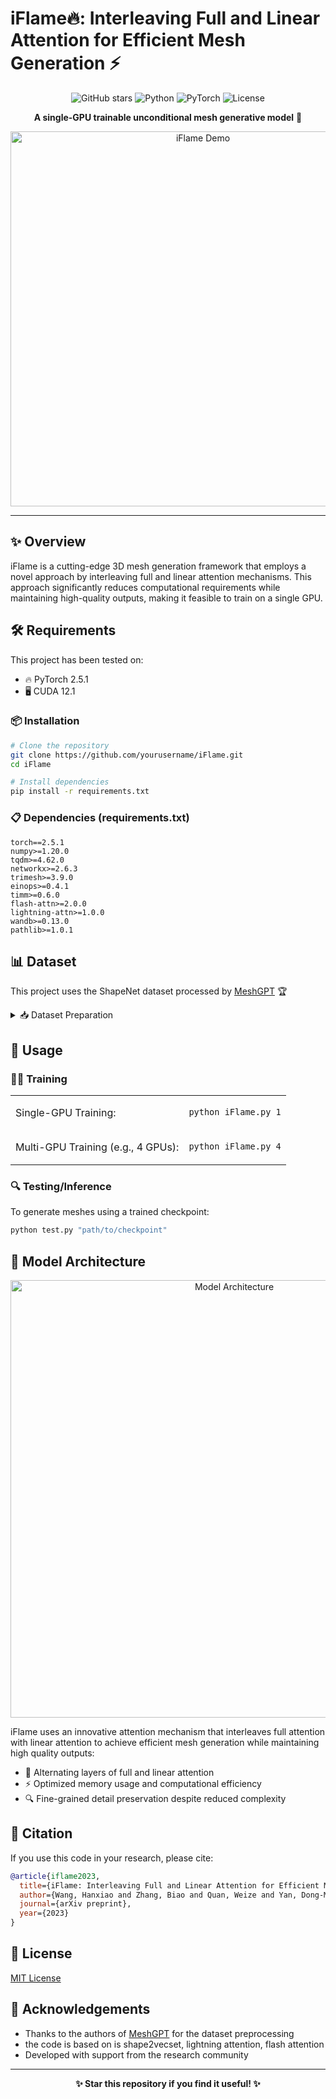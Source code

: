 # iFlame🔥: Interleaving Full and Linear Attention for Efficient Mesh Generation ⚡

<div align="center">

![GitHub stars](https://img.shields.io/github/stars/yourusername/iFlame?style=social)
![Python](https://img.shields.io/badge/Python-3.8+-blue.svg)
![PyTorch](https://img.shields.io/badge/PyTorch-2.5.1-EE4C2C.svg)
![License](https://img.shields.io/badge/License-MIT-green.svg)

**A single-GPU trainable unconditional mesh generative model** 🚀

<p align="center">
  <img src="https://via.placeholder.com/800x400?text=iFlame+Mesh+Generation" alt="iFlame Demo" width="600"/>
</p>

</div>

---

## ✨ Overview

iFlame is a cutting-edge 3D mesh generation framework that employs a novel approach by interleaving full and linear attention mechanisms. This approach significantly reduces computational requirements while maintaining high-quality outputs, making it feasible to train on a single GPU.

## 🛠️ Requirements

This project has been tested on:
- 🔥 PyTorch 2.5.1
- 🖥️ CUDA 12.1

### 📦 Installation

```bash
# Clone the repository
git clone https://github.com/yourusername/iFlame.git
cd iFlame

# Install dependencies
pip install -r requirements.txt
```

### 📋 Dependencies (requirements.txt)

```
torch==2.5.1
numpy>=1.20.0
tqdm>=4.62.0
networkx>=2.6.3
trimesh>=3.9.0
einops>=0.4.1
timm>=0.6.0
flash-attn>=2.0.0
lightning-attn>=1.0.0
wandb>=0.13.0
pathlib>=1.0.1
```

## 📊 Dataset

This project uses the ShapeNet dataset processed by [MeshGPT](https://github.com/audi/MeshGPT) 🏆

<details>
<summary>📥 Dataset Preparation</summary>

1. Download the processed dataset from the MeshGPT repository
2. Place the dataset in the same directory level as the iFlame project
3. The model expects the data to be in the format processed by MeshGPT

</details>

## 🚀 Usage

### 🏋️‍♂️ Training

<table>
<tr>
<td>Single-GPU Training:</td>
<td>

```bash
python iFlame.py 1
```

</td>
</tr>
<tr>
<td>Multi-GPU Training (e.g., 4 GPUs):</td>
<td>

```bash
python iFlame.py 4
```

</td>
</tr>
</table>

### 🔍 Testing/Inference

To generate meshes using a trained checkpoint:

```bash
python test.py "path/to/checkpoint"
```

## 🧠 Model Architecture

<div align="center">
  <img src="https://via.placeholder.com/800x300?text=iFlame+Architecture" alt="Model Architecture" width="700"/>
</div>

iFlame uses an innovative attention mechanism that interleaves full attention with linear attention to achieve efficient mesh generation while maintaining high quality outputs:

- 🔄 Alternating layers of full and linear attention
- ⚡ Optimized memory usage and computational efficiency
- 🔍 Fine-grained detail preservation despite reduced complexity

## 📝 Citation

If you use this code in your research, please cite:
```bibtex
@article{iflame2023,
  title={iFlame: Interleaving Full and Linear Attention for Efficient Mesh Generation},
  author={Wang, Hanxiao and Zhang, Biao and Quan, Weize and Yan, Dong-Ming and Wonka, Peter},
  journal={arXiv preprint},
  year={2023}
}
```

## 📜 License

[MIT License](LICENSE)

## 🙏 Acknowledgements

- Thanks to the authors of [MeshGPT](https://github.com/audi/MeshGPT) for the dataset preprocessing
- the  code is based on is shape2vecset, lightning attention, flash attention 
- Developed with support from the research community

---

<div align="center">
  <b>✨ Star this repository if you find it useful! ✨</b>
</div>

